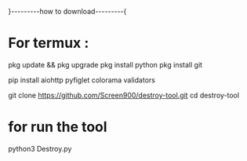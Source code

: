 }---------how to download---------{

# For termux :

pkg update && pkg upgrade
pkg install python
pkg install git

pip install aiohttp pyfiglet colorama validators

git clone https://github.com/Screen900/destroy-tool.git
cd destroy-tool

# for run the tool

python3 Destroy.py



